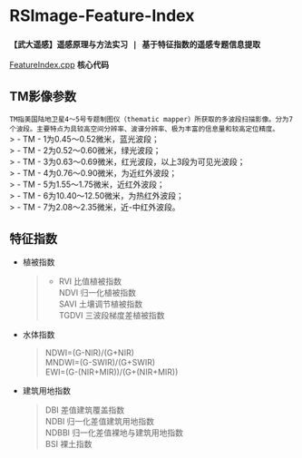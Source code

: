 # RSImage-Feature-Index
### `【武大遥感】遥感原理与方法实习 | 基于特征指数的遥感专题信息提取`
 [FeatureIndex.cpp](./FeatureIndex.cpp) **核心代码**
## TM影像参数 
`TM指美国陆地卫星4～5号专题制图仪（thematic mapper）所获取的多波段扫描影像。分为7个波段。主要特点为具较高空间分辨率、波谱分辨率、极为丰富的信息量和较高定位精度。`   
    > - TM - 1为0.45～0.52微米，蓝光波段；  
    > - TM - 2为0.52～0.60微米，绿光波段；  
    > - TM - 3为0.63～0.69微米，红光波段，以上3段为可见光波段；  
    > - TM - 4为0.76～0.90微米，为近红外波段；  
    > - TM - 5为1.55～1.75微米，近红外波段；  
    > - TM - 6为10.40～12.50微米，为热红外波段；  
    > - TM - 7为2.08～2.35微米，近-中红外波段。  
## 特征指数
- 植被指数
    > - RVI 比值植被指数   
    > NDVI 归一化植被指数  
    > SAVI 土壤调节植被指数   
    > TGDVI 三波段梯度差植被指数 
- 水体指数   
    > NDWI=(G-NIR)/(G+NIR)  
    > MNDWI=(G-SWIR)/(G+SWIR)  
    > EWI=(G-(NIR+MIR))/(G+(NIR+MIR))  
- 建筑用地指数  
    > DBI 差值建筑覆盖指数   
    > NDBI 归一化差值建筑用地指数  
    > NDBBI 归一化差值裸地与建筑用地指数  
    > BSI 裸土指数  
